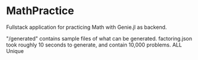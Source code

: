# MathPractice
Fullstack application for practicing Math with Genie.jl as backend. 


"/generated" contains sample files of what can be generated. 
factoring.json took roughly 10 seconds to generate, and contain 10,000 problems. ALL Unique
